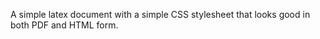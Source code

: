 A simple latex document with a simple CSS stylesheet that 
looks good in both PDF and HTML form.



